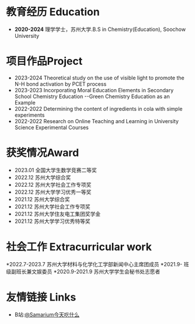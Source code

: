 # 教育经历 Education

* **2020-2024** 理学学士，苏州大学.B.S in Chemistry(Education), Soochow University

# 项目作品Project

* 2023-2024 Theoretical study on the use of visible light to promote the N-H bond activation by 
PCET process
* 2023-2023 Incorporating Moral Education Elements in Secondary School Chemistry Education --Green Chemistry Education as an Example
* 2022-2022 Determining the content of ingredients in cola with simple experiments
* 2022-2022 Research on Online Teaching and Learning in University Science Experimental Courses

# 获奖情况Award

* 2023.01  全国大学生数学竞赛二等奖
* 2022.12  苏州大学综合奖
* 2022.12  苏州大学社会工作专项奖
* 2022.12  苏州大学学习优秀一等奖
* 2021.12  苏州大学综合奖
* 2021.12  苏州大学社会工作专项奖
* 2021.12  苏州大学住友电工集团奖学金
* 2021.12  苏州大学学习优秀特等奖

# 社会工作 Extracurricular work

*2022.7-2023.7 苏州大学材料与化学化工学部新闻中心主席团成员
*2021.9-             班级副班长兼文娱委员
*2020.9-2021.9 苏州大学学生会秘书处志愿者

# 友情链接 Links

* B站:[@Samarium今天吃什么](https://space.bilibili.com/10044859)


